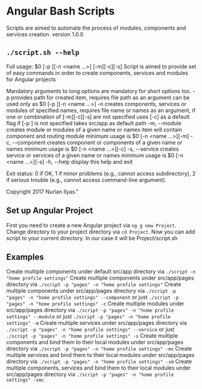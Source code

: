 # Angular Bash Scripts

Scripts are aimed to automate the process of modules, components and services creation. version 1.0.0

## `./script.sh --help`
Full usage: $0 [-p <path>][-n <name ...>] [-m][-c][-s]
Script is aimed to provide set of easy commands in order to create components,
services and modules for Angular projects

Mandatory arguments to long options are mandatory for short options too.
  -p                         provides path for created item, requires file path as an argument 
                             can be used only as $0 [-p <path>][-n <name ...>]
  -n                         creates components, services or modules of specified names,
                             requires file name or names as an argument, if one or combination 
                             of [-m][-c][-s] are not specified uses [-c] as a default flag 
                             if [-p <path>] is not specified takes src/app as default path
  -m, --module               creates module or modules of a given name or names
                             item will contain component and routing module
                             minimum usage is $0 [-n <name ...>][-m]
  -c, --component            creates component or components of a given name or names
                             minimum usage is $0 [-n <name ...>][-c]
  -s, --service              creates service or services of a given name or names
                             minimum usage is $0 [-n <name ...>][-s]
  -h, --help                 display this help and exit

Exit status:
 0  if OK,
 1  if minor problems (e.g., cannot access subdirectory),
 2  if serious trouble (e.g., cannot access command-line argument).
 
 Copyright 2017 Nurlan Ilyas."
 
## Set up Angular Project

First you need to create a new Angular project via `ng g new Project`. Change directory to your project directory via `cd Project`.
Now you can add script to your current directory. In our case it will be Project/script.sh

## Examples

Create multiple components under default src/app directory via `./script -n "home profile settings"`
Create multiple components under src/app/pages directory via `./script -p "pages" -n "home profile settings"`
Create multiple components under src/app/pages directory via `./script -p "pages" -n "home profile settings" --component` or just `./script -p "pages" -n "home profile settings" -c`
Create multiple modules under src/app/pages directory via `./script -p "pages" -n "home profile settings" --module` or just `./script -p "pages" -n "home profile settings" -m`
Create multiple services under src/app/pages directory via `./script -p "pages" -n "home profile settings" --service` or just `./script -p "pages" -n "home profile settings" -s`
Create multiple components and bind them to their local modules under src/app/pages directory via `./script -p "pages" -n "home profile settings" -mc`
Create multiple services and bind them to their local modules under src/app/pages directory via `./script -p "pages" -n "home profile settings" -sm`
Create multiple components, services and bind them to their local modules under src/app/pages directory via `./script -p "pages" -n "home profile settings" -smc`












